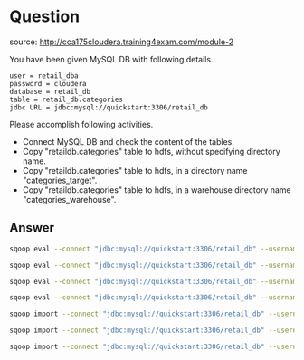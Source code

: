 # Question

source: <http://cca175cloudera.training4exam.com/module-2>

You have been given MySQL DB with following details.

```text
user = retail_dba
password = cloudera
database = retail_db
table = retail_db.categories
jdbc URL = jdbc:mysql://quickstart:3306/retail_db
```

Please accomplish following activities.

- Connect MySQL DB and check the content of the tables.
- Copy "retaildb.categories" table to hdfs, without specifying directory name.
- Copy "retaildb.categories" table to hdfs, in a directory name "categories_target".
- Copy "retaildb.categories" table to hdfs, in a warehouse directory name "categories_warehouse".

## Answer

```bash
sqoop eval --connect "jdbc:mysql://quickstart:3306/retail_db" --username "retail_dba" --password "cloudera"  -e "show tables;
```

```bash
sqoop eval --connect "jdbc:mysql://quickstart:3306/retail_db" --username "retail_dba" --password "cloudera"  -e "select * from categories limit 1"
```

```bash
sqoop eval --connect "jdbc:mysql://quickstart:3306/retail_db" --username "retail_dba" --password "cloudera"  -e "show tables;
```

```bash
sqoop eval --connect "jdbc:mysql://quickstart:3306/retail_db" --username "retail_dba" --password "cloudera"  -e "show tables;"
```

```bash
sqoop import --connect "jdbc:mysql://quickstart:3306/retail_db" --username "retail_dba" --password "cloudera" --table categories
```

```bash
sqoop import --connect "jdbc:mysql://quickstart:3306/retail_db" --username "retail_dba" --password "cloudera" --table categories --target-dir categories_target
```

```bash
sqoop import --connect "jdbc:mysql://quickstart:3306/retail_db" --username "retail_dba" --password "cloudera" --table categories --warehouse-dir categories_warehouse
```
